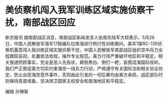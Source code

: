 

# 美侦察机闯入我军训练区域实施侦察干扰，南部战区回应

新京报讯
据南部战区消息，南部战区新闻发言人张南东陆军大校表示，5月26日，中国人民解放军海军17舰编队位南海进行例行性训练期间，美军1架RC-135侦察机蓄意闯入我训练区域实施侦察干扰，中国人民解放军南部战区组织空中兵力全程跟踪监视，处置依法依规，操作专业规范。美方行径严重破坏地区和平稳定，相关报道罔顾事实，完全是恶人先告状，颠倒黑白、倒打一耙，妄图混淆国际视听。我们严正敦促美方切实约束海空一线兵力行动，严格遵守有关国际法和相关协议协定，防止出现海空意外事件，否则由此引发的一切后果均由美方承担。战区部队时刻保持高度戒备，坚决捍卫国家主权安全和南海地区和平稳定。

编辑 孙琳智


